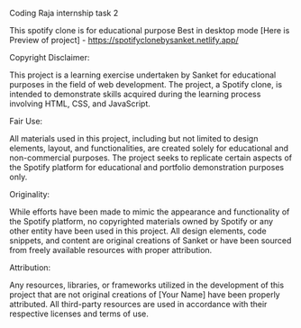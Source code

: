 
Coding Raja internship task 2

This spotify clone is for educational purpose
Best in desktop mode [Here is Preview of project] - https://spotifyclonebysanket.netlify.app/

Copyright Disclaimer:

This project is a learning exercise undertaken by Sanket for educational purposes in the field of web development. The project, a Spotify clone, is intended to demonstrate skills acquired during the learning process involving HTML, CSS, and JavaScript.

Fair Use:

All materials used in this project, including but not limited to design elements, layout, and functionalities, are created solely for educational and non-commercial purposes. The project seeks to replicate certain aspects of the Spotify platform for educational and portfolio demonstration purposes only.

Originality:

While efforts have been made to mimic the appearance and functionality of the Spotify platform, no copyrighted materials owned by Spotify or any other entity have been used in this project. All design elements, code snippets, and content are original creations of Sanket or have been sourced from freely available resources with proper attribution.

Attribution:

Any resources, libraries, or frameworks utilized in the development of this project that are not original creations of [Your Name] have been properly attributed. All third-party resources are used in accordance with their respective licenses and terms of use.
